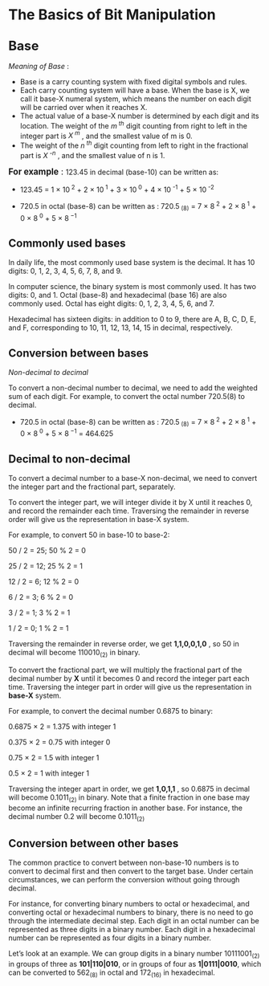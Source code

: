 # **The Basics of Bit Manipulation**
<big> **Base** </big><br>
-
*Meaning of Base* :<br>
- Base is a carry counting system with fixed digital symbols and rules.
- Each carry counting system will have a base. When the base is X, we call it base-X numeral system, which means the number on each digit will be carried over when it reaches X.
- The actual value of a base-X number is determined by each digit and its location. The weight of the *m<sup> th</sup>* digit counting from right to left in the integer part is *X<sup> m</sup>* , and the smallest value of m is 0. 
- The weight of the *n<sup> th</sup>* digit counting from left to right in the fractional part is 
*X<sup> -n</sup>* , and the smallest value of n is 1.

<big>**For example** : </big> 
123.45 in decimal (base-10) can be written as:

- 123.45 = 1 × 10<sup> 2</sup> + 2 × 10<sup> 1</sup> + 3 × 10<sup> 0</sup> + 4 × 10<sup> -1</sup> + 5 × 10<sup> -2</sup>

- 720.5 in octal (base-8) can be written as :
720.5<sub> (8)</sub> = 7 × 8<sup> 2</sup> + 2 × 8<sup> 1</sup> + 0 × 8<sup> 0</sup> + 5 × 8<sup> −1</sup> 

**Commonly used bases**
-
In daily life, the most commonly used base system is the decimal. It has 10 digits: 0, 1, 2, 3, 4, 5, 6, 7, 8, and 9.

In computer science, the binary system is most commonly used. It has two digits: 0, and 1. Octal (base-8) and hexadecimal (base 16) are also commonly used. Octal has eight digits: 0, 1, 2, 3, 4, 5, 6, and 7.

Hexadecimal has sixteen digits: in addition to 0 to 9, there are A, B, C, D, E, and F, corresponding to 10, 11, 12, 13, 14, 15 in decimal, respectively.

**Conversion between bases**
-
*Non-decimal to decimal*

To convert a non-decimal number to decimal, we need to add the weighted sum of each digit. For example, to convert the octal number 720.5(8) to decimal.
- 720.5 in octal (base-8) can be written as :
720.5<sub> (8)</sub> = 7 × 8<sup> 2</sup> + 2 × 8<sup> 1</sup> + 0 × 8<sup> 0</sup> + 5 × 8<sup> −1</sup> = 464.625

**Decimal to non-decimal**
-
To convert a decimal number to a base-X non-decimal, we need to convert the integer part and the fractional part, separately.

To convert the integer part, we will integer divide it by X until it reaches 0, and record the remainder each time. Traversing the remainder in reverse order will give us the representation in base-X system.

For example, to convert 50 in base-10 to base-2:

50 / 2 = 25; 50 % 2 = 0

25 / 2 = 12; 25 % 2 = 1

12 / 2 = 6; 12 % 2 = 0

6 / 2 = 3; 6 % 2 = 0

3 / 2 = 1; 3 % 2 = 1

1 / 2 = 0; 1 % 2 = 1

Traversing the remainder in reverse order, we get **1,1,0,0,1,0** , so 50 in decimal will become 
110010<sub>(2)</sub> in binary.

To convert the fractional part, we will multiply the fractional part of the decimal number by **X** until it becomes 0 and record the integer part each time. Traversing the integer part in order will give us the representation in **base-X** system.

For example, to convert the decimal number 0.6875 to binary:

0.6875 × 2 = 1.375 with integer 1

0.375 × 2 = 0.75 with integer 0

0.75 × 2 = 1.5 with integer 1

0.5 × 2 = 1 with integer 1

Traversing the integer apart in order, we get **1,0,1,1** , so 0.6875 in decimal will become 0.1011<sub>(2)</sub> in binary. Note that a finite fraction in one base may become an infinite recurring fraction in another base. For instance, the decimal number 0.2 will become 0.1011<sub>(2)</sub> 

**Conversion between other bases**
-
The common practice to convert between non-base-10 numbers is to convert to decimal first and then convert to the target base. Under certain circumstances, we can perform the conversion without going through decimal.

For instance, for converting binary numbers to octal or hexadecimal, and converting octal or hexadecimal numbers to binary, there is no need to go through the intermediate decimal step. Each digit in an octal number can be represented as three digits in a binary number. Each digit in a hexadecimal number can be represented as four digits in a binary number.

Let’s look at an example. We can group digits in a binary number 
10111001<sub>(2)</sub> in groups of three as **101|110|010**, or in groups of four as **1|0111|0010**, which can be converted to 562<sub>(8)</sub> in octal and 172<sub>(16)</sub> in hexadecimal.
